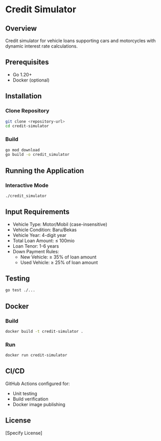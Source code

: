 # Credit Simulator

## Overview
Credit simulator for vehicle loans supporting cars and motorcycles with dynamic interest rate calculations.

## Prerequisites
- Go 1.20+
- Docker (optional)

## Installation

### Clone Repository
```bash
git clone <repository-url>
cd credit-simulator
```

### Build
```bash
go mod download
go build -o credit_simulator
```

## Running the Application

### Interactive Mode
```bash
./credit_simulator
```

## Input Requirements
- Vehicle Type: Motor/Mobil (case-insensitive)
- Vehicle Condition: Baru/Bekas
- Vehicle Year: 4-digit year
- Total Loan Amount: ≤ 100mio
- Loan Tenor: 1-6 years
- Down Payment Rules:
  - New Vehicle: ≥ 35% of loan amount
  - Used Vehicle: ≥ 25% of loan amount

## Testing
```bash
go test ./...
```

## Docker
### Build
```bash
docker build -t credit-simulator .
```

### Run
```bash
docker run credit-simulator
```

## CI/CD
GitHub Actions configured for:
- Unit testing
- Build verification
- Docker image publishing

## License
[Specify License]
